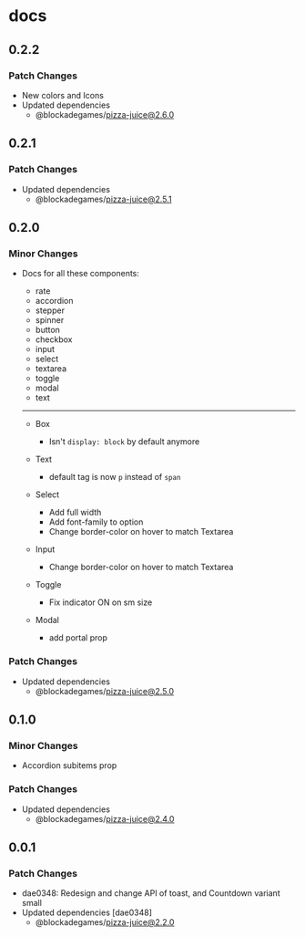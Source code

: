# docs

## 0.2.2

### Patch Changes

- New colors and Icons
- Updated dependencies
  - @blockadegames/pizza-juice@2.6.0

## 0.2.1

### Patch Changes

- Updated dependencies
  - @blockadegames/pizza-juice@2.5.1

## 0.2.0

### Minor Changes

- Docs for all these components:

  - rate
  - accordion
  - stepper
  - spinner
  - button
  - checkbox
  - input
  - select
  - textarea
  - toggle
  - modal
  - text

  ***

  - Box
    - Isn't `display: block` by default anymore
  - Text

    - default tag is now `p` instead of `span`

  - Select

    - Add full width
    - Add font-family to option
    - Change border-color on hover to match Textarea

  - Input

    - Change border-color on hover to match Textarea

  - Toggle

    - Fix indicator ON on sm size

  - Modal
    - add portal prop

### Patch Changes

- Updated dependencies
  - @blockadegames/pizza-juice@2.5.0

## 0.1.0

### Minor Changes

- Accordion subitems prop

### Patch Changes

- Updated dependencies
  - @blockadegames/pizza-juice@2.4.0

## 0.0.1

### Patch Changes

- dae0348: Redesign and change API of toast, and Countdown variant small
- Updated dependencies [dae0348]
  - @blockadegames/pizza-juice@2.2.0
